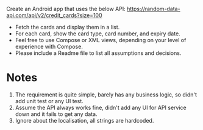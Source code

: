 
Create an Android app that uses the below API:
https://random-data-api.com/api/v2/credit_cards?size=100

- Fetch the cards and display them in a list.
- For each card, show the card type, card number, and expiry date.
- Feel free to use Compose or XML views, depending on your level of experience with Compose.
- Please include a Readme file to list all assumptions and decisions.


# Notes
1. The requirement is quite simple, barely has any business logic, so didn't add unit test or any UI test.
2. Assume the API always works fine, didn't add any UI for API service down and it fails to get any data.
3. Ignore about the localisation, all strings are hardcoded.
